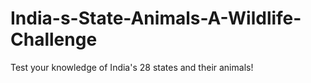 # India-s-State-Animals-A-Wildlife-Challenge
Test your knowledge of India's 28 states and their animals! 
